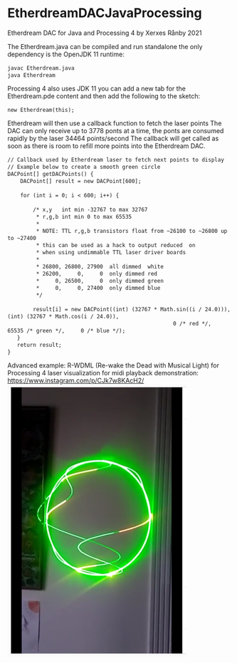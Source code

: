# EtherdreamDACJavaProcessing
Etherdream DAC for Java and Processing 4
by Xerxes Rånby 2021

The Etherdream.java can be compiled and run standalone
the only dependency is the OpenJDK 11 runtime: 

    javac Etherdream.java
    java Etherdream

Processing 4 also uses JDK 11 you can add a new tab for the Etherdream.pde
content and then add the following to the sketch:

    new Etherdream(this);

Etherdream will then use a callback function to fetch the laser points
The DAC can only receive up to 3778 ponts at a time,
the ponts are consumed rapidly by the laser 34464 points/second
The callback will get called as soon as there is room to refill more
points into the Etherdream DAC.

    // Callback used by Etherdream laser to fetch next points to display
    // Example below to create a smooth green circle
    DACPoint[] getDACPoints() {
        DACPoint[] result = new DACPoint[600];
    
        for (int i = 0; i < 600; i++) {
    
            /* x,y   int min -32767 to max 32767
             * r,g,b int min 0 to max 65535
             *
             * NOTE: TTL r,g,b transistors float from ~26100 to ~26800 up to ~27400
             * this can be used as a hack to output reduced  on
             * when using undimmable TTL laser driver boards
             * 
             * 26800, 26800, 27900  all dimmed  white
             * 26200,     0,     0  only dimmed red
             *     0, 26500,     0  only dimmed green
             *     0,     0, 27400  only dimmed blue
             */

            result[i] = new DACPoint((int) (32767 * Math.sin((i / 24.0))), (int) (32767 * Math.cos(i / 24.0)),
                                                        0 /* red */,     65535 /* green */,     0 /* blue */);
       }  
       return result;
    }

Advanced example:
R-WDML (Re-wake the Dead with Musical Light) for Processing 4
laser visualization for midi playback demonstration:
https://www.instagram.com/p/CJk7w8KAcH2/
![Etherdream DAC Java and Processing R_WDML example](<EtherdreamDACJavaProcessing_R_WDML.png>)
